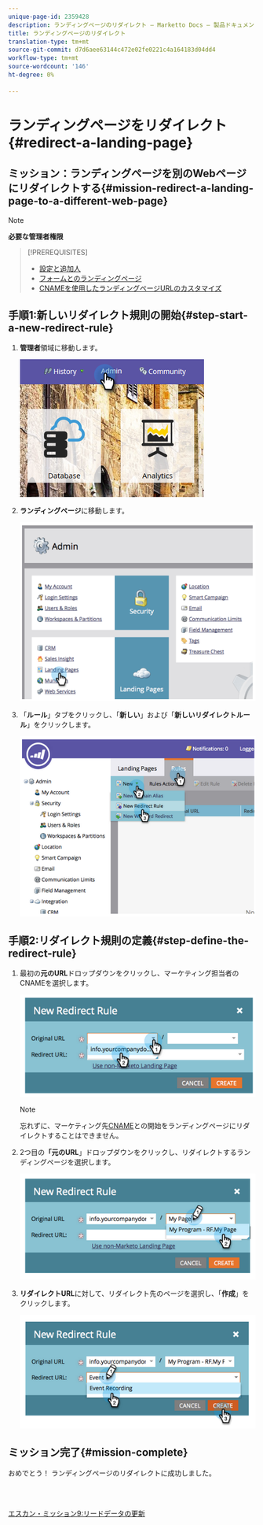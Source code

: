 ```yaml
---
unique-page-id: 2359428
description: ランディングページのリダイレクト — Marketto Docs — 製品ドキュメント
title: ランディングページのリダイレクト
translation-type: tm+mt
source-git-commit: d7d6aee63144c472e02fe0221c4a164183d04dd4
workflow-type: tm+mt
source-wordcount: '146'
ht-degree: 0%

---
```



# ランディングページをリダイレクト{#redirect-a-landing-page}

## ミッション：ランディングページを別のWebページにリダイレクトする{#mission-redirect-a-landing-page-to-a-different-web-page}

>[!NOTE]
>
>**必要な管理者権限**

>[!PREREQUISITES]
>
>* [設定と追加人](/help/marketo/getting-started/quick-wins/get-set-up-and-add-a-person.md)
>* [フォームとのランディングページ](/help/marketo/getting-started/quick-wins/landing-page-with-a-form.md)
>* [CNAMEを使用したランディングページURLのカスタマイズ](/help/marketo/product-docs/demand-generation/landing-pages/landing-page-actions/customize-your-landing-page-urls-with-a-cname.md)


## 手順1:新しいリダイレクト規則の開始{#step-start-a-new-redirect-rule}

1. **管理者**&#x200B;領域に移動します。

   ![](assets/admin.png)

1. **ランディングページ**&#x200B;に移動します。

   ![](assets/image2014-9-24-13-3a28-3a43.png)

1. 「**ルール**」タブをクリックし、「**新しい**」および「**新しいリダイレクトルール**」をクリックします。

   ![](assets/image2014-9-24-13-3a28-3a59.png)

## 手順2:リダイレクト規則の定義{#step-define-the-redirect-rule}

1. 最初の&#x200B;**元のURL**&#x200B;ドロップダウンをクリックし、マーケティング担当者のCNAMEを選択します。

   ![](assets/image2014-9-24-13-3a30-3a33.png)

   >[!NOTE]
   >
   >忘れずに、マーケティング先[CNAME](/help/marketo/product-docs/demand-generation/landing-pages/landing-page-actions/customize-your-landing-page-urls-with-a-cname.md)との開始をランディングページにリダイレクトすることはできません。

1. 2つ目の&#x200B;**「元のURL**」ドロップダウンをクリックし、リダイレクトするランディングページを選択します。

   ![](assets/image2014-9-24-13-3a30-3a50.png)

1. **リダイレクトURL**&#x200B;に対して、リダイレクト先のページを選択し、「**作成**」をクリックします。

   ![](assets/image2014-9-24-13-3a31-3a10.png)

## ミッション完了{#mission-complete}

おめでとう！ ランディングページのリダイレクトに成功しました。

<br> 

[エスカン・ミッション9:リードデータの更新](/help/marketo/getting-started/quick-wins/update-person-data.md)

